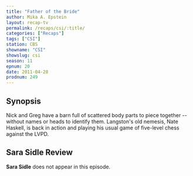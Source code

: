 ```yaml
---
title: "Father of the Bride"
author: Mika A. Epstein
layout: recap-tv
permalink: /recaps/csi/:title/
categories: ["Recaps"]
tags: ["CSI"]
station: CBS
showname: "CSI"
showslug: csi
season: 11
epnum: 20  
date: 2011-04-28
prodnum: 249  
---
```


## Synopsis

Nick and Greg have a barn full of scattered body parts to piece together -- without names or heads to identify them. Langston's old nemesis, Nate Haskell, is back in action and playing his usual game of five-level chess against the LVPD.

## Sara Sidle Review

**Sara Sidle** does not appear in this episode.

